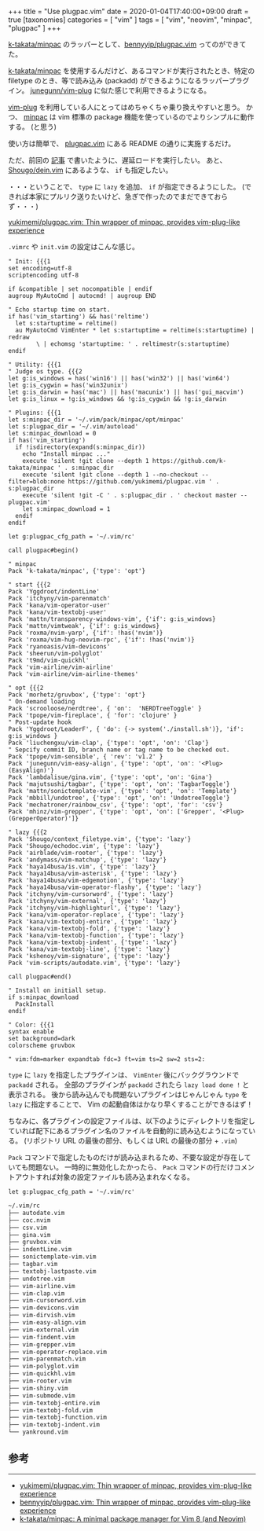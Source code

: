 +++
title = "Use plugpac.vim"
date = 2020-01-04T17:40:00+09:00
draft = true
[taxonomies]
categories = [ "vim" ]
tags = [ "vim", "neovim", "minpac", "plugpac" ]
+++

[k-takata/minpac](https://github.com/k-takata/minpac) のラッパーとして、[bennyyip/plugpac.vim](https://github.com/bennyyip/plugpac.vim) ってのができてた。

<!-- more -->

[k-takata/minpac](https://github.com/k-takata/minpac) を使用するんだけど、あるコマンドが実行されたとき、特定の filetype のとき、等で読み込み (packadd) ができるようになるラッパープラグイン。
[junegunn/vim-plug](https://github.com/junegunn/vim-plug) に似た感じで利用できるようになる。

[vim-plug](https://github.com/junegunn/vim-plug) を利用している人にとってはめちゃくちゃ乗り換えやすいと思う。
かつ、 [minpac](https://github.com/k-takata/minpac) は vim 標準の package 機能を使っているのでよりシンプルに動作する。 (と思う)

使い方は簡単で、 [plugpac.vim](https://github.com/bennyyip/plugpac.vim) にある README の通りに実施するだけ。

ただ、前回の [記事](https://yukimemi.netlify.com/use-minpac-vim/) で書いたように、遅延ロードを実行したい。
あと、 [Shougo/dein.vim](https://github.com/Shougo/dein.vim) にあるような、 `if` も指定したい。

・・・ということで、 `type` に `lazy` を追加、 `if` が指定できるようにした。
(できれば本家にプルリク送りたいけど、急ぎで作ったのでまだできておらず・・・)

[yukimemi/plugpac.vim: Thin wrapper of minpac, provides vim-plug-like experience](https://github.com/yukimemi/plugpac.vim)


`.vimrc` や `init.vim` の設定はこんな感じ。

```vim
" Init: {{{1
set encoding=utf-8
scriptencoding utf-8

if &compatible | set nocompatible | endif
augroup MyAutoCmd | autocmd! | augroup END

" Echo startup time on start.
if has('vim_starting') && has('reltime')
  let s:startuptime = reltime()
  au MyAutoCmd VimEnter * let s:startuptime = reltime(s:startuptime) | redraw
        \ | echomsg 'startuptime: ' . reltimestr(s:startuptime)
endif

" Utility: {{{1
" Judge os type. {{{2
let g:is_windows = has('win16') || has('win32') || has('win64')
let g:is_cygwin = has('win32unix')
let g:is_darwin = has('mac') || has('macunix') || has('gui_macvim')
let g:is_linux = !g:is_windows && !g:is_cygwin && !g:is_darwin

" Plugins: {{{1
let s:minpac_dir = '~/.vim/pack/minpac/opt/minpac'
let s:plugpac_dir = '~/.vim/autoload'
let s:minpac_download = 0
if has('vim_starting')
  if !isdirectory(expand(s:minpac_dir))
    echo "Install minpac ..."
    execute 'silent !git clone --depth 1 https://github.com/k-takata/minpac ' . s:minpac_dir
    execute 'silent !git clone --depth 1 --no-checkout --filter=blob:none https://github.com/yukimemi/plugpac.vim ' . s:plugpac_dir
    execute 'silent !git -C ' . s:plugpac_dir . ' checkout master -- plugpac.vim'
    let s:minpac_download = 1
  endif
endif

let g:plugpac_cfg_path = '~/.vim/rc'

call plugpac#begin()

" minpac
Pack 'k-takata/minpac', {'type': 'opt'}

" start {{{2
Pack 'Yggdroot/indentLine'
Pack 'itchyny/vim-parenmatch'
Pack 'kana/vim-operator-user'
Pack 'kana/vim-textobj-user'
Pack 'mattn/transparency-windows-vim', {'if': g:is_windows}
Pack 'mattn/vimtweak', {'if': g:is_windows}
Pack 'roxma/nvim-yarp', {'if': !has('nvim')}
Pack 'roxma/vim-hug-neovim-rpc', {'if': !has('nvim')}
Pack 'ryanoasis/vim-devicons'
Pack 'sheerun/vim-polyglot'
Pack 't9md/vim-quickhl'
Pack 'vim-airline/vim-airline'
Pack 'vim-airline/vim-airline-themes'

" opt {{{2
Pack 'morhetz/gruvbox', {'type': 'opt'}
" On-demand loading
Pack 'scrooloose/nerdtree', { 'on':  'NERDTreeToggle' }
Pack 'tpope/vim-fireplace', { 'for': 'clojure' }
" Post-update hook
Pack 'Yggdroot/LeaderF', { 'do': {-> system('./install.sh')}, 'if': g:is_windows }
Pack 'liuchengxu/vim-clap', {'type': 'opt', 'on': 'Clap'}
" Sepcify commit ID, branch name or tag name to be checked out.
Pack 'tpope/vim-sensible', { 'rev': 'v1.2' }
Pack 'junegunn/vim-easy-align', {'type': 'opt', 'on': '<Plug>(EasyAlign)'}
Pack 'lambdalisue/gina.vim', {'type': 'opt', 'on': 'Gina'}
Pack 'majutsushi/tagbar', {'type': 'opt', 'on': 'TagbarToggle'}
Pack 'mattn/sonictemplate-vim', {'type': 'opt', 'on': 'Template'}
Pack 'mbbill/undotree', {'type': 'opt', 'on': 'UndotreeToggle'}
Pack 'mechatroner/rainbow_csv', {'type': 'opt', 'for': 'csv'}
Pack 'mhinz/vim-grepper', {'type': 'opt', 'on': ['Grepper', '<Plug>(GrepperOperator)']}

" lazy {{{2
Pack 'Shougo/context_filetype.vim', {'type': 'lazy'}
Pack 'Shougo/echodoc.vim', {'type': 'lazy'}
Pack 'airblade/vim-rooter', {'type': 'lazy'}
Pack 'andymass/vim-matchup', {'type': 'lazy'}
Pack 'haya14busa/is.vim', {'type': 'lazy'}
Pack 'haya14busa/vim-asterisk', {'type': 'lazy'}
Pack 'haya14busa/vim-edgemotion', {'type': 'lazy'}
Pack 'haya14busa/vim-operator-flashy', {'type': 'lazy'}
Pack 'itchyny/vim-cursorword', {'type': 'lazy'}
Pack 'itchyny/vim-external', {'type': 'lazy'}
Pack 'itchyny/vim-highlighturl', {'type': 'lazy'}
Pack 'kana/vim-operator-replace', {'type': 'lazy'}
Pack 'kana/vim-textobj-entire', {'type': 'lazy'}
Pack 'kana/vim-textobj-fold', {'type': 'lazy'}
Pack 'kana/vim-textobj-function', {'type': 'lazy'}
Pack 'kana/vim-textobj-indent', {'type': 'lazy'}
Pack 'kana/vim-textobj-line', {'type': 'lazy'}
Pack 'kshenoy/vim-signature', {'type': 'lazy'}
Pack 'vim-scripts/autodate.vim', {'type': 'lazy'}

call plugpac#end()

" Install on initiall setup.
if s:minpac_download
  PackInstall
endif

" Color: {{{1
syntax enable
set background=dark
colorscheme gruvbox

" vim:fdm=marker expandtab fdc=3 ft=vim ts=2 sw=2 sts=2:
```

`type` に `lazy` を指定したプラグインは、 `VimEnter` 後にバックグラウンドで `packadd` される。
全部のプラグインが `packadd` されたら `lazy load done !` と表示される。
後から読み込んでも問題ないプラグインはじゃんじゃん `type` を `lazy` に指定することで、 Vim の起動自体はかなり早くすることができるはず！

ちなみに、各プラグインの設定ファイルは、以下のようにディレクトリを指定していれば配下にあるプラグイン名のファイルを自動的に読み込むようになっている。 (リポジトリ URL の最後の部分、もしくは URL の最後の部分 + `.vim`)

`Pack` コマンドで指定したものだけが読み込まれるため、不要な設定が存在していても問題ない。
一時的に無効化したかったら、 `Pack` コマンドの行だけコメントアウトすれば対象の設定ファイルも読み込まれなくなる。

```vim
let g:plugpac_cfg_path = '~/.vim/rc'
```

```sh
~/.vim/rc
├── autodate.vim
├── coc.nvim
├── csv.vim
├── gina.vim
├── gruvbox.vim
├── indentLine.vim
├── sonictemplate-vim.vim
├── tagbar.vim
├── textobj-lastpaste.vim
├── undotree.vim
├── vim-airline.vim
├── vim-clap.vim
├── vim-cursorword.vim
├── vim-devicons.vim
├── vim-dirvish.vim
├── vim-easy-align.vim
├── vim-external.vim
├── vim-findent.vim
├── vim-grepper.vim
├── vim-operator-replace.vim
├── vim-parenmatch.vim
├── vim-polyglot.vim
├── vim-quickhl.vim
├── vim-rooter.vim
├── vim-shiny.vim
├── vim-submode.vim
├── vim-textobj-entire.vim
├── vim-textobj-fold.vim
├── vim-textobj-function.vim
├── vim-textobj-indent.vim
└── yankround.vim
```

## 参考
- - -
- [yukimemi/plugpac.vim: Thin wrapper of minpac, provides vim-plug-like experience](https://github.com/yukimemi/plugpac.vim)
- [bennyyip/plugpac.vim: Thin wrapper of minpac, provides vim-plug-like experience](https://github.com/bennyyip/plugpac.vim)
- [k-takata/minpac: A minimal package manager for Vim 8 (and Neovim)](https://github.com/k-takata/minpac)


